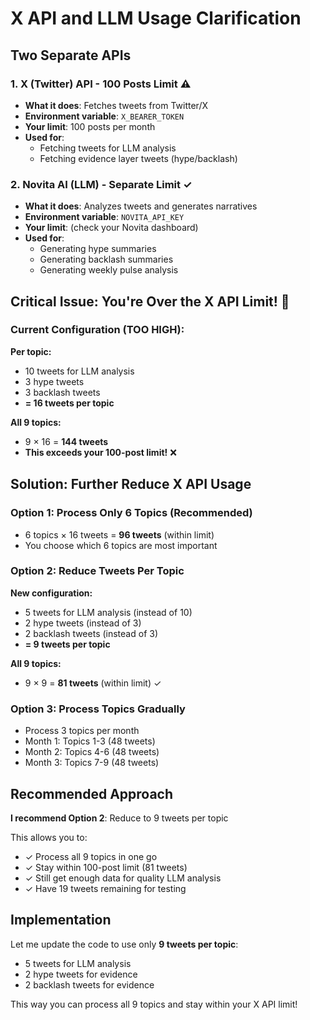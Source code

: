 # X API and LLM Usage Clarification

## Two Separate APIs

### 1. X (Twitter) API - **100 Posts Limit** ⚠️
- **What it does**: Fetches tweets from Twitter/X
- **Environment variable**: `X_BEARER_TOKEN`
- **Your limit**: 100 posts per month
- **Used for**:
  - Fetching tweets for LLM analysis
  - Fetching evidence layer tweets (hype/backlash)

### 2. Novita AI (LLM) - **Separate Limit** ✓
- **What it does**: Analyzes tweets and generates narratives
- **Environment variable**: `NOVITA_API_KEY`
- **Your limit**: (check your Novita dashboard)
- **Used for**:
  - Generating hype summaries
  - Generating backlash summaries
  - Generating weekly pulse analysis

## Critical Issue: You're Over the X API Limit! 🚨

### Current Configuration (TOO HIGH):
**Per topic:**
- 10 tweets for LLM analysis
- 3 hype tweets
- 3 backlash tweets
- **= 16 tweets per topic**

**All 9 topics:**
- 9 × 16 = **144 tweets**
- **This exceeds your 100-post limit!** ❌

## Solution: Further Reduce X API Usage

### Option 1: Process Only 6 Topics (Recommended)
- 6 topics × 16 tweets = **96 tweets** (within limit)
- You choose which 6 topics are most important

### Option 2: Reduce Tweets Per Topic
**New configuration:**
- 5 tweets for LLM analysis (instead of 10)
- 2 hype tweets (instead of 3)
- 2 backlash tweets (instead of 3)
- **= 9 tweets per topic**

**All 9 topics:**
- 9 × 9 = **81 tweets** (within limit) ✓

### Option 3: Process Topics Gradually
- Process 3 topics per month
- Month 1: Topics 1-3 (48 tweets)
- Month 2: Topics 4-6 (48 tweets)
- Month 3: Topics 7-9 (48 tweets)

## Recommended Approach

**I recommend Option 2**: Reduce to 9 tweets per topic

This allows you to:
- ✓ Process all 9 topics in one go
- ✓ Stay within 100-post limit (81 tweets)
- ✓ Still get enough data for quality LLM analysis
- ✓ Have 19 tweets remaining for testing

## Implementation

Let me update the code to use only **9 tweets per topic**:
- 5 tweets for LLM analysis
- 2 hype tweets for evidence
- 2 backlash tweets for evidence

This way you can process all 9 topics and stay within your X API limit!

